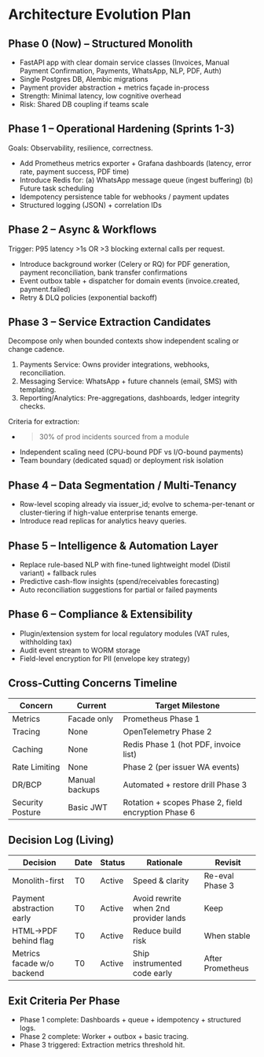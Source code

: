 # Architecture Evolution Plan

## Phase 0 (Now) – Structured Monolith
- FastAPI app with clear domain service classes (Invoices, Manual Payment Confirmation, Payments, WhatsApp, NLP, PDF, Auth)
- Single Postgres DB, Alembic migrations
- Payment provider abstraction + metrics façade in-process
- Strength: Minimal latency, low cognitive overhead
- Risk: Shared DB coupling if teams scale

## Phase 1 – Operational Hardening (Sprints 1-3)
Goals: Observability, resilience, correctness.
- Add Prometheus metrics exporter + Grafana dashboards (latency, error rate, payment success, PDF time)
- Introduce Redis for: (a) WhatsApp message queue (ingest buffering) (b) Future task scheduling
- Idempotency persistence table for webhooks / payment updates
- Structured logging (JSON) + correlation IDs

## Phase 2 – Async & Workflows
Trigger: P95 latency >1s OR >3 blocking external calls per request.
- Introduce background worker (Celery or RQ) for PDF generation, payment reconciliation, bank transfer confirmations
- Event outbox table + dispatcher for domain events (invoice.created, payment.failed)
- Retry & DLQ policies (exponential backoff)

## Phase 3 – Service Extraction Candidates
Decompose only when bounded contexts show independent scaling or change cadence.
1. Payments Service: Owns provider integrations, webhooks, reconciliation.
2. Messaging Service: WhatsApp + future channels (email, SMS) with templating.
3. Reporting/Analytics: Pre-aggregations, dashboards, ledger integrity checks.

Criteria for extraction:
- >30% of prod incidents sourced from a module
- Independent scaling need (CPU-bound PDF vs I/O-bound payments)
- Team boundary (dedicated squad) or deployment risk isolation

## Phase 4 – Data Segmentation / Multi-Tenancy
- Row-level scoping already via issuer_id; evolve to schema-per-tenant or cluster-tiering if high-value enterprise tenants emerge.
- Introduce read replicas for analytics heavy queries.

## Phase 5 – Intelligence & Automation Layer
- Replace rule-based NLP with fine-tuned lightweight model (Distil variant) + fallback rules
- Predictive cash-flow insights (spend/receivables forecasting)
- Auto reconciliation suggestions for partial or failed payments

## Phase 6 – Compliance & Extensibility
- Plugin/extension system for local regulatory modules (VAT rules, withholding tax)
- Audit event stream to WORM storage
- Field-level encryption for PII (envelope key strategy)

## Cross-Cutting Concerns Timeline
| Concern | Current | Target Milestone |
|---------|---------|------------------|
| Metrics | Facade only | Prometheus Phase 1 |
| Tracing | None | OpenTelemetry Phase 2 |
| Caching | None | Redis Phase 1 (hot PDF, invoice list) |
| Rate Limiting | None | Phase 2 (per issuer WA events) |
| DR/BCP | Manual backups | Automated + restore drill Phase 3 |
| Security Posture | Basic JWT | Rotation + scopes Phase 2, field encryption Phase 6 |

## Decision Log (Living)
| Decision | Date | Status | Rationale | Revisit |
|----------|------|--------|-----------|---------|
| Monolith-first | T0 | Active | Speed & clarity | Re-eval Phase 3 |
| Payment abstraction early | T0 | Active | Avoid rewrite when 2nd provider lands | Keep |
| HTML→PDF behind flag | T0 | Active | Reduce build risk | When stable |
| Metrics facade w/o backend | T0 | Active | Ship instrumented code early | After Prometheus |

## Exit Criteria Per Phase
- Phase 1 complete: Dashboards + queue + idempotency + structured logs.
- Phase 2 complete: Worker + outbox + basic tracing.
- Phase 3 triggered: Extraction metrics threshold hit.

